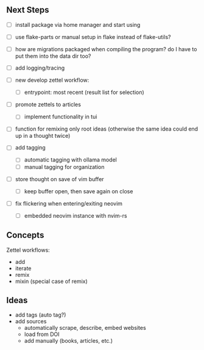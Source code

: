 
## Next Steps

- [ ] install package via home manager and start using

- [ ] use flake-parts or manual setup in flake instead of flake-utils?

- [ ] how are migrations packaged when compiling the program? do I have to put them into the data dir too?

- [ ] add logging/tracing

- [ ] new develop zettel workflow:
    - [ ] entrypoint: most recent (result list for selection)

- [ ] promote zettels to articles
    - [ ] implement functionality in tui

- [ ] function for remixing only root ideas (otherwise the same idea could end up in a thought twice)

- [ ] add tagging
    - [ ] automatic tagging with ollama model
    - [ ] manual tagging for organization

- [ ] store thought on save of vim buffer
    - [ ] keep buffer open, then save again on close

- [ ] fix flickering when entering/exiting neovim
    - [ ] embedded neovim instance with nvim-rs


## Concepts

Zettel workflows:

- add
- iterate
- remix
- mixin (special case of remix)


## Ideas

- add tags (auto tag?)
- add sources
    - automatically scrape, describe, embed websites
    - load from DOI
    - add manually (books, articles, etc.)

